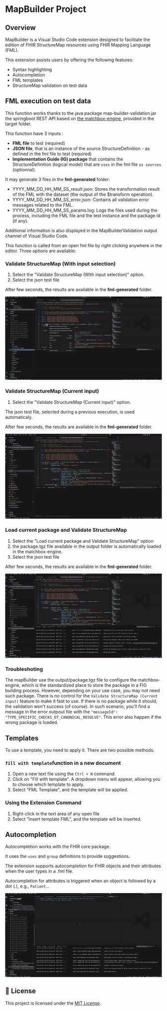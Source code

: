 # MapBuilder Project

## Overview
MapBuilder is a Visual Studio Code extension designed to facilitate the edition of FHIR StructureMap resources using FHIR Mapping Language (FML).

This extension assists users by offering the following features:
- Syntax highlighting
- Autocompletion
- FML templates
- StructureMap validation on test data

## FML execution on test data
This function works thanks to the java package map-builder-validation.jar the springboot REST API based on [the matchbox-engine](https://github.com/ahdis/matchbox), provided in the target folder.

This function have 3 inputs :
- **FML file** to test (required)
- **JSON file**, that is an instance of the source StructureDefinition - as defined in the fml file to test (required)
- **Implementation Guide (IG) package** that contains the StructureDefinition (logical model) that are `uses` in the fml file `as sources` (optionnal).

It may generate 3 files in the **fml-generated** folder:
- YYYY_MM_DD_HH_MM_SS_result.json: Stores the transformation result of the FML with the dataset (the output of the $transform operation).
- YYYY_MM_DD_HH_MM_SS_error.json: Contains all validation error messages related to the FML.
- YYYY_MM_DD_HH_MM_SS_params.log: Logs the files used during the process, including the FML file and the test instance and the package id (if any).

Additional information is also displayed in the MapBuilderValidation output channel of Visual Studio Code.

This function is called from an open fml file by right clicking anywhere in the editor. Three options are available:

### Validate StructureMap (With input selection)

1. Select the "Validate StructureMap (With input selection)" option.
2. Select the json test file

After few seconds, the results are available in the **fml-generated** folder.

![Validate StructureMap](ext-images/mapbuilder-validation-with-selection.gif)

### Validate StructureMap (Current input)

1. Select the "Validate StructureMap (Current input)" option.

The json test file, selected during a previous execution, is used automaticaly.

After few seconds, the results are available in the **fml-generated** folder.

![Validate StructureMap](ext-images/mapbuilder-validation.gif)

### Load current package and Validate StructureMap

1. Select the "Load current package and Validate StructureMap" option
2. the package.tgz file available in the output folder is automatically loaded in the matchbox-engine.
3. Select the json test file

After few seconds, the results are available in the **fml-generated** folder.

![Validate StructureMap](ext-images/mapbuilder-load-engine.gif)

### Troubleshoting
The mapBuilder use the output/package.tgz file to configure the matchbox-engine, which is the standardized place to store the package in a FIG building process. However, depending on your use case, you may not need such package.
There is no control for the `Validate StructureMap (Current input)` feature to make it fast to use. If there is no package while it should, the validation won't success (of course). In such scenario, you'll find a message in the error outpout file with the `"messageId": "TYPE_SPECIFIC_CHECKS_DT_CANONICAL_RESOLVE"`. This error also happen if the wrong package is loaded.

## Templates

To use a template, you need to apply it. There are two possible methods.

### `fill with template`function in a new document

1. Open a new text file using the ```Ctrl + N``` command.
2. Click on "Fill with template". A dropdown menu will appear, allowing you to choose which template to apply.
3. Select "FML Template", and the template will be applied.

### Using the Extension Command

1. Right-click in the text area of any open file
2. Select "Insert template FML", and the template will be inserted.

## Autocompletion

Autocompletion works with the FHIR core package.

It uses the `uses` and `group` definitions to provide suggestions.

The extension supports autocompletion for FHIR objects and their attributes when the user types in a .fml file.

Autocompletion for attributes is triggered when an object is followed by a dot (.), e.g., `Patient.`.


![Autocomplete](ext-images/autocomplete-part1.gif)

## 📜 License

This project is licensed under the [MIT License](LICENSE).

